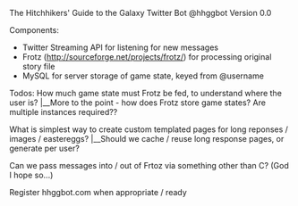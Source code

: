 The Hitchhikers' Guide to the Galaxy Twitter Bot
@hhggbot
Version 0.0

Components:
- Twitter Streaming API for listening for new messages
- Frotz (http://sourceforge.net/projects/frotz/) for processing original story file
- MySQL for server storage of game state, keyed from @username

Todos: 
How much game state must Frotz be fed, to understand where the user is? 
|__More to the point - how does Frotz store game states? Are multiple instances required??

What is simplest way to create custom templated pages for long reponses / images / eastereggs?
|__Should we cache / reuse long response pages, or generate per user?

Can we pass messages into / out of Frtoz via something other than C? (God I hope so...)

Register hhggbot.com when appropriate / ready
 

